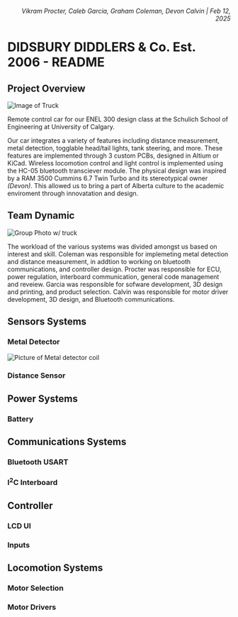 *<div align="right"> Vikram Procter, Caleb Garcia, Graham Coleman, Devon Calvin | Feb 12, 2025 </div>*

# DIDSBURY DIDDLERS & Co. Est. 2006 - README

## Project Overview
![Image of Truck]()

Remote control car for our ENEL 300 design class at the Schulich School of Engineering at University of Calgary.

Our car integrates a variety of features including distance measurement, metal detection, togglable head/tail lights, tank steering, and more. These features are implemented through 3 custom PCBs, designed in Altium or KiCad. Wireless locomotion control and light control is implemented using the HC-05 bluetooth transciever module. The physical design was inspired by a RAM 3500 Cummins 6.7 Twin Turbo and its stereotypical owner *(Devon)*. This allowed us to bring a part of Alberta culture to the academic enviroment through innovatation and design.

## Team Dynamic
![Group Photo w/ truck]()

The workload of the various systems  was divided amongst us based on interest and skill. Coleman was responsible for implemeting metal detection and distance measurement, in addtion to working on bluetooth communications, and controller design. Procter was responsible for ECU, power regulation, interboard communication, general code management and reveiew. Garcia was responsible for sofware development, 3D design and printing, and product selection. Calvin was responsible for motor driver development, 3D design, and Bluetooth communications.

## Sensors Systems
### Metal Detector
![Picture of Metal detector coil]()

### Distance Sensor

## Power Systems
### Battery

## Communications Systems
### Bluetooth USART
### I<sup>2</sup>C Interboard

## Controller
### LCD UI
### Inputs

## Locomotion Systems
### Motor Selection
### Motor Drivers
